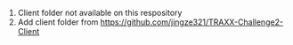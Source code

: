 
1. Client folder not available on this respository
2. Add client folder from https://github.com/jingze321/TRAXX-Challenge2-Client
